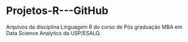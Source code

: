 # Projetos-R---GitHub
Arquivos da disciplina Linguagem R do curso de Pós graduação MBA em Data Science Analytics da USP/ESALQ.
